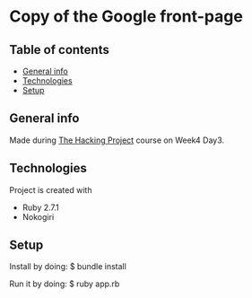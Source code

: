# Copy of the Google front-page

## Table of contents
* [General info](#general-info)
* [Technologies](#technologies)
* [Setup](#setup)

## General info
Made during [The Hacking Project](https://www.thehackingproject.org) course on Week4 Day3.

## Technologies
Project is created with
- Ruby 2.7.1
- Nokogiri

## Setup

Install by doing:
$ bundle install

Run it by doing:
$ ruby app.rb